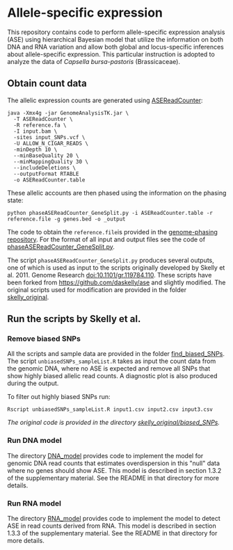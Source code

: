 # Allele-specific expression

This repository contains code to perform allele-specific expression analysis (ASE) using hierarchical Bayesian model that utilize the information on both DNA and RNA variation and allow both global and locus-specific inferences about allele-specific expression. This particular instruction is adopted to analyze the data of *Capsella bursa-pastoris* (Brassicaceae). 

## Obtain count data

The allelic expression counts are generated using [ASEReadCounter](https://software.broadinstitute.org/gatk/gatkdocs/org_broadinstitute_gatk_tools_walkers_rnaseq_ASEReadCounter.php):

```
java -Xmx4g -jar GenomeAnalysisTK.jar \
  -T ASEReadCounter \
  -R reference.fa \
  -I input.bam \
  -sites input_SNPs.vcf \
  -U ALLOW_N_CIGAR_READS \
  -minDepth 10 \
  --minBaseQuality 20 \
  --minMappingQuality 30 \
  --includeDeletions \
  --outputFormat RTABLE 
  -o ASEReadCounter.table
```

These allelic accounts are then phased using the information on the phasing state:

```
python phaseASEReadCounter_GeneSplit.py -i ASEReadCounter.table -r reference.file -g genes.bed -o _output
```

The code to obtain the `reference.file`is provided in the [genome-phasing repository](https://github.com/evodify/genome-phasing). For the format of all input and output files see the code of [phaseASEReadCounter_GeneSplit.py](phaseASEReadCounter_GeneSplit.py).

The script `phaseASEReadCounter_GeneSplit.py` produces several outputs, one of which is used as input to the scripts originally developed by Skelly et al. 2011. Genome Research [doi:10.1101/gr.119784.110](https://dx.doi.org/10.1101/gr.119784.110). These scripts have been forked from https://github.com/daskelly/ase and slightly modified. The original scripts used for modification are provided in the folder [skelly_original](skelly_original).

## Run the scripts by Skelly et al.

### Remove biased SNPs

All the scripts and sample data are provided in the folder [find_biased_SNPs](find_biased_SNPs).
The script `unbiasedSNPs_sampleList.R` takes as input the count data from the genomic DNA, where no ASE is expected and remove all SNPs that show highly biased allelic read counts. A diagnostic plot is also produced during the output.

To filter out highly biased SNPs run:

```
Rscript unbiasedSNPs_sampleList.R input1.csv input2.csv input3.csv 
```

*The original code is provided in the directory [skelly_original/biased_SNPs](skelly_original/biased_SNPs).*

### Run DNA model
The directory [DNA_model](DNA_model) provides code to implement the model
for genomic DNA read counts that estimates overdispersion in this "null" data where 
no genes should show ASE. This model is described in section 1.3.2 of the 
supplementary material. See the README in that directory for more details.

### Run RNA model
The directory [RNA_model](RNA_model) provides code to implement the model
to detect ASE in read counts derived from RNA. This model is described in section 1.3.3 
of the supplementary material. See the README in that directory for more details.

